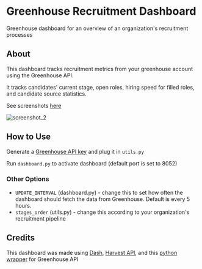 # Greenhouse Recruitment Dashboard
Greenhouse dashboard for an overview of an organization's recruitment processes 

## About
This dashboard tracks recruitment metrics from your greenhouse account using the Greenhouse API.

It tracks candidates' current stage, open roles, hiring speed for filled roles, and candidate source statistics.

See screenshots [here](screenshots)

![screenshot_2](https://github.com/shirayasur/greenhouse_dashboard/blob/main/screenshots/screenshot_2.png)

## How to Use
Generate a [Greenhouse API key](https://support.greenhouse.io/hc/en-us/articles/202842799-Generate-API-key-for-Greenhouse-Recruiting) and plug it in `utils.py`

Run `dashboard.py` to activate dashboard (default port is set to 8052)

### Other Options
* `UPDATE_INTERVAL` (dashboard.py) - change this to set how often the dashboard should fetch the data from Greenhouse. Default is every 5 hours.
* `stages_order` (utils.py) - change this according to your organization's recruitment pipeline 

## Credits
This dashboard was made using [Dash](https://plotly.com/dash/), [Harvest API](https://developers.greenhouse.io/harvest.html), and this [python wrapper](https://github.com/alecraso/grnhse-api) for Greenhouse API
